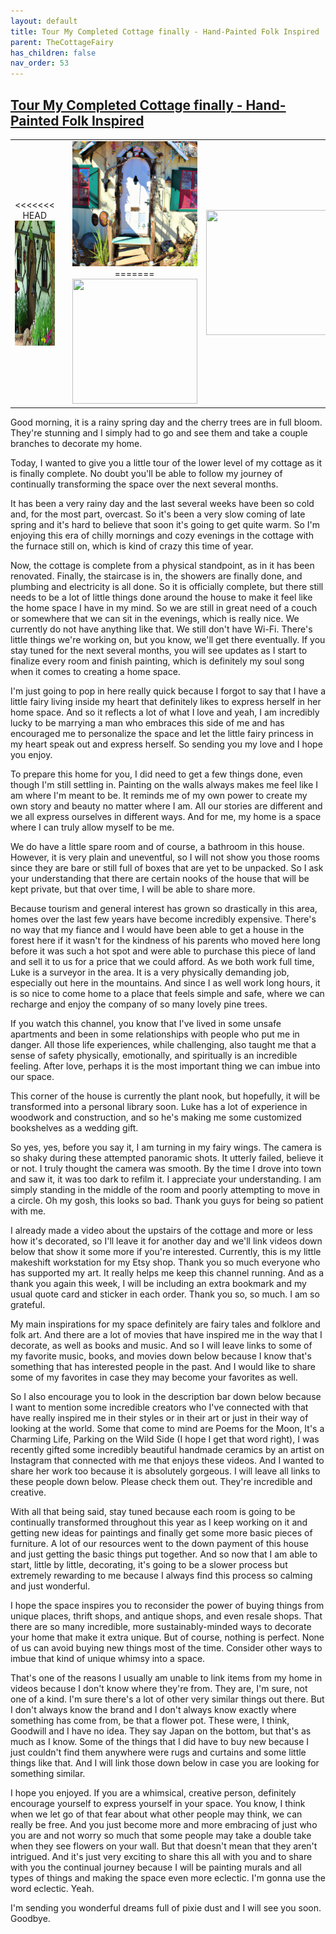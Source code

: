 ```yaml
---
layout: default
title: Tour My Completed Cottage finally - Hand-Painted Folk Inspired
parent: TheCottageFairy
has_children: false
nav_order: 53
---
```


## [Tour My Completed Cottage finally - Hand-Painted Folk Inspired](https://www.youtube.com/watch?v=aT2sCd_8oEk)

<div>
<table align="center">
	<tr>
		<td align="center">
<<<<<<< HEAD
			<img src="../../assets/cottage_fairy_ai_generated_photos/Tour_My_Completed_Cottage_finally_-_Hand-Painted_Folk_Inspired-[aT2sCd_8oEk]/generated_00.png" height="200" width="200"/>
		</td>
		<td align="center">
			<img src="../../assets/cottage_fairy_ai_generated_photos/Tour_My_Completed_Cottage_finally_-_Hand-Painted_Folk_Inspired-[aT2sCd_8oEk]/generated_01.png" height="200" width="200"/>
		</td>
		<td align="center">
			<img src="../../assets/cottage_fairy_ai_generated_photos/Tour_My_Completed_Cottage_finally_-_Hand-Painted_Folk_Inspired-[aT2sCd_8oEk]/generated_02.png" height="200" width="200"/>
=======
			<img src="../../posters/Tour_My_Completed_Cottage_finally_-_Hand-Painted_Folk_Inspired-[aT2sCd_8oEk]/generated_00.png" height="200" width="200"/>
		</td>
		<td align="center">
			<img src="../../posters/Tour_My_Completed_Cottage_finally_-_Hand-Painted_Folk_Inspired-[aT2sCd_8oEk]/generated_01.png" height="200" width="200"/>
		</td>
		<td align="center">
			<img src="../../posters/Tour_My_Completed_Cottage_finally_-_Hand-Painted_Folk_Inspired-[aT2sCd_8oEk]/generated_02.png" height="200" width="200"/>
>>>>>>> ffe52613361410ad9d371a0f80e81de4dd24175f
		</td>
	</tr>
</table>
</div>

Good morning, it is a rainy spring day and the cherry trees are in full bloom. They're stunning and I simply had to go and see them and take a couple branches to decorate my home.

Today, I wanted to give you a little tour of the lower level of my cottage as it is finally complete. No doubt you'll be able to follow my journey of continually transforming the space over the next several months.

It has been a very rainy day and the last several weeks have been so cold and, for the most part, overcast. So it's been a very slow coming of late spring and it's hard to believe that soon it's going to get quite warm. So I'm enjoying this era of chilly mornings and cozy evenings in the cottage with the furnace still on, which is kind of crazy this time of year.

Now, the cottage is complete from a physical standpoint, as in it has been renovated. Finally, the staircase is in, the showers are finally done, and plumbing and electricity is all done. So it is officially complete, but there still needs to be a lot of little things done around the house to make it feel like the home space I have in my mind. So we are still in great need of a couch or somewhere that we can sit in the evenings, which is really nice. We currently do not have anything like that. We still don't have Wi-Fi. There's little things we're working on, but you know, we'll get there eventually. If you stay tuned for the next several months, you will see updates as I start to finalize every room and finish painting, which is definitely my soul song when it comes to creating a home space.

I'm just going to pop in here really quick because I forgot to say that I have a little fairy living inside my heart that definitely likes to express herself in her home space. And so it reflects a lot of what I love and yeah, I am incredibly lucky to be marrying a man who embraces this side of me and has encouraged me to personalize the space and let the little fairy princess in my heart speak out and express herself. So sending you my love and I hope you enjoy.

To prepare this home for you, I did need to get a few things done, even though I'm still settling in. Painting on the walls always makes me feel like I am where I'm meant to be. It reminds me of my own power to create my own story and beauty no matter where I am. All our stories are different and we all express ourselves in different ways. And for me, my home is a space where I can truly allow myself to be me.

We do have a little spare room and of course, a bathroom in this house. However, it is very plain and uneventful, so I will not show you those rooms since they are bare or still full of boxes that are yet to be unpacked. So I ask your understanding that there are certain nooks of the house that will be kept private, but that over time, I will be able to share more.

Because tourism and general interest has grown so drastically in this area, homes over the last few years have become incredibly expensive. There's no way that my fiance and I would have been able to get a house in the forest here if it wasn't for the kindness of his parents who moved here long before it was such a hot spot and were able to purchase this piece of land and sell it to us for a price that we could afford. As we both work full time, Luke is a surveyor in the area. It is a very physically demanding job, especially out here in the mountains. And since I as well work long hours, it is so nice to come home to a place that feels simple and safe, where we can recharge and enjoy the company of so many lovely pine trees.

If you watch this channel, you know that I've lived in some unsafe apartments and been in some relationships with people who put me in danger. All those life experiences, while challenging, also taught me that a sense of safety physically, emotionally, and spiritually is an incredible feeling. After love, perhaps it is the most important thing we can imbue into our space.

This corner of the house is currently the plant nook, but hopefully, it will be transformed into a personal library soon. Luke has a lot of experience in woodwork and construction, and so he's making me some customized bookshelves as a wedding gift.

So yes, yes, before you say it, I am turning in my fairy wings. The camera is so shaky during these attempted panoramic shots. It utterly failed, believe it or not. I truly thought the camera was smooth. By the time I drove into town and saw it, it was too dark to refilm it. I appreciate your understanding. I am simply standing in the middle of the room and poorly attempting to move in a circle. Oh my gosh, this looks so bad. Thank you guys for being so patient with me.

I already made a video about the upstairs of the cottage and more or less how it's decorated, so I'll leave it for another day and we'll link videos down below that show it some more if you're interested. Currently, this is my little makeshift workstation for my Etsy shop. Thank you so much everyone who has supported my art. It really helps me keep this channel running. And as a thank you again this week, I will be including an extra bookmark and my usual quote card and sticker in each order. Thank you so, so much. I am so grateful.

My main inspirations for my space definitely are fairy tales and folklore and folk art. And there are a lot of movies that have inspired me in the way that I decorate, as well as books and music. And so I will leave links to some of my favorite music, books, and movies down below because I know that's something that has interested people in the past. And I would like to share some of my favorites in case they may become your favorites as well.

So I also encourage you to look in the description bar down below because I want to mention some incredible creators who I've connected with that have really inspired me in their styles or in their art or just in their way of looking at the world. Some that come to mind are Poems for the Moon, It's a Charming Life, Parking on the Wild Side (I hope I get that word right), I was recently gifted some incredibly beautiful handmade ceramics by an artist on Instagram that connected with me that enjoys these videos. And I wanted to share her work too because it is absolutely gorgeous. I will leave all links to these people down below. Please check them out. They're incredible and creative.

With all that being said, stay tuned because each room is going to be continually transformed throughout this year as I keep working on it and getting new ideas for paintings and finally get some more basic pieces of furniture. A lot of our resources went to the down payment of this house and just getting the basic things put together. And so now that I am able to start, little by little, decorating, it's going to be a slower process but extremely rewarding to me because I always find this process so calming and just wonderful.

I hope the space inspires you to reconsider the power of buying things from unique places, thrift shops, and antique shops, and even resale shops. That there are so many incredible, more sustainably-minded ways to decorate your home that make it extra unique. But of course, nothing is perfect. None of us can avoid buying new things most of the time. Consider other ways to imbue that kind of unique whimsy into a space.

That's one of the reasons I usually am unable to link items from my home in videos because I don't know where they're from. They are, I'm sure, not one of a kind. I'm sure there's a lot of other very similar things out there. But I don't always know the brand and I don't always know exactly where something has come from, be that a flower pot. These were, I think, Goodwill and I have no idea. They say Japan on the bottom, but that's as much as I know. Some of the things that I did have to buy new because I just couldn't find them anywhere were rugs and curtains and some little things like that. And I will link those down below in case you are looking for something similar.

I hope you enjoyed. If you are a whimsical, creative person, definitely encourage yourself to express yourself in your space. You know, I think when we let go of that fear about what other people may think, we can really be free. And you just become more and more embracing of just who you are and not worry so much that some people may take a double take when they see flowers on your wall. But that doesn't mean that they aren't intrigued. And it's just very exciting to share this all with you and to share with you the continual journey because I will be painting murals and all types of things and making the space even more eclectic. I'm gonna use the word eclectic. Yeah.

I'm sending you wonderful dreams full of pixie dust and I will see you soon. Goodbye.